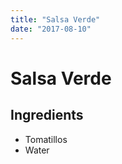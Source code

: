 ```yaml
---
title: "Salsa Verde"
date: "2017-08-10"
---
```


# Salsa Verde

## Ingredients
  * Tomatillos
  * Water
